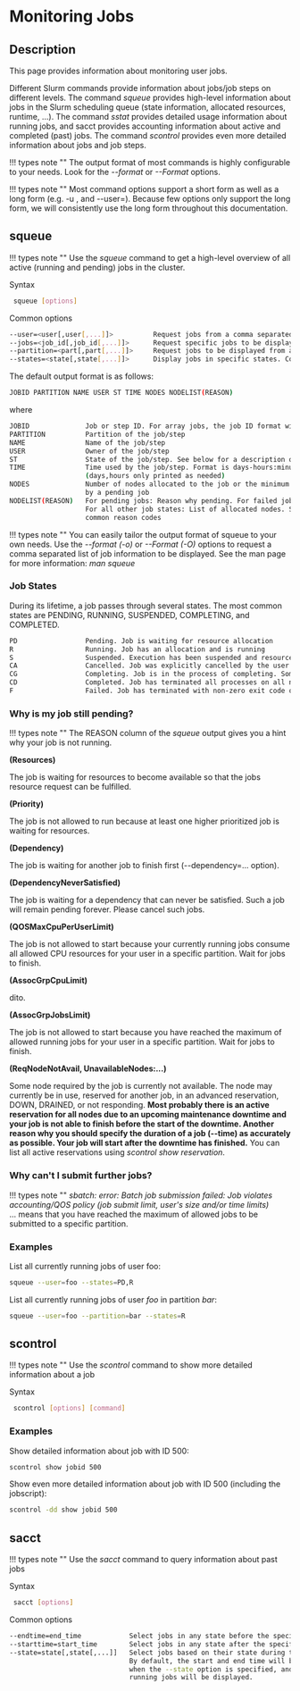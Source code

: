 # Monitoring Jobs

## Description

This page provides information about monitoring user jobs.

Different Slurm commands provide information about jobs/job steps on different levels. The command _squeue_ provides high-level information about jobs in the Slurm scheduling queue (state information, allocated resources, runtime, ...). The command _sstat_ provides detailed usage information about running jobs, and sacct provides accounting information about active and completed (past) jobs. The command _scontrol_ provides even more detailed information about jobs and job steps.

!!! types note ""
    The output format of most commands is highly configurable to your needs. Look for the _--format_ or _--Format_ options.

!!! types note ""
    Most command options support a short form as well as a long form (e.g. -u <username>, and --user=<username>). Because few options only support the long form, we will consistently use the long form throughout this documentation.

## squeue

!!! types note ""
    Use the _squeue_ command to get a high-level overview of all active (running and pending) jobs in the cluster.


Syntax

```Bash
 squeue [options]
```

 Common options

```Bash
--user=<user[,user[,...]]>          Request jobs from a comma separated list of users. 
--jobs=<job_id[,job_id[,...]]>      Request specific jobs to be displayed
--partition=<part[,part[,...]]>     Request jobs to be displayed from a comma separated list of partitions
--states=<state[,state[,...]]>      Display jobs in specific states. Comma separated list or "all". Default: "PD,R,CG"
```

The default output format is as follows:

```Bash
JOBID PARTITION NAME USER ST TIME NODES NODELIST(REASON)
```

where

```Bash
JOBID              Job or step ID. For array jobs, the job ID format will be of the form <job_id>_<index>
PARTITION          Partition of the job/step
NAME               Name of the job/step
USER               Owner of the job/step
ST                 State of the job/step. See below for a description of the most common states
TIME               Time used by the job/step. Format is days-hours:minutes:seconds
                   (days,hours only printed as needed)
NODES              Number of nodes allocated to the job or the minimum amount of nodes required
                   by a pending job
NODELIST(REASON)   For pending jobs: Reason why pending. For failed jobs: Reason why failed.
                   For all other job states: List of allocated nodes. See below for a list of the most
                   common reason codes
```

!!! types note ""
    You can easily tailor the output format of squeue to your own needs. Use the _--format (-o)_ or _--Format (-O)_ options to request a comma separated list of job information to be displayed. See the man page for more information: _man squeue_

### Job States

During its lifetime, a job passes through several states. The most common states are PENDING, RUNNING, SUSPENDED, COMPLETING, and COMPLETED.

```Bash
PD                 Pending. Job is waiting for resource allocation
R                  Running. Job has an allocation and is running
S                  Suspended. Execution has been suspended and resources have been released for other jobs
CA                 Cancelled. Job was explicitly cancelled by the user or the system administrator
CG                 Completing. Job is in the process of completing. Some processes on some nodes may still be active
CD                 Completed. Job has terminated all processes on all nodes with an exit code of zero
F                  Failed. Job has terminated with non-zero exit code or other failure condition
```

### Why is my job still pending?

!!! types note ""
    The REASON column of the _squeue_ output gives you a hint why your job is not running.

**(Resources)**

The job is waiting for resources to become available so that the jobs resource request can be fulfilled.

**(Priority)**

The job is not allowed to run because at least one higher prioritized job is waiting for resources.

**(Dependency)**

The job is waiting for another job to finish first (--dependency=... option).

**(DependencyNeverSatisfied)**

The job is waiting for a dependency that can never be satisfied. Such a job will remain pending forever. Please cancel such jobs.

**(QOSMaxCpuPerUserLimit)**

The job is not allowed to start because your currently running jobs consume all allowed CPU resources for your user in a specific partition. Wait for jobs to finish.

**(AssocGrpCpuLimit)**

dito.

**(AssocGrpJobsLimit)**

The job is not allowed to start because you have reached the maximum of allowed running jobs for your user in a specific partition. Wait for jobs to finish.

**(ReqNodeNotAvail, UnavailableNodes:...)**

Some node required by the job is currently not available. The node may currently be in use, reserved for another job, in an advanced reservation, DOWN, DRAINED, or not responding. **Most probably there is an active reservation for all nodes due to an upcoming maintenance downtime and your job is not able to finish before the start of the downtime. Another reason why you should specify the duration of a job (--time) as accurately as possible. Your job will start after the downtime has finished.** You can list all active reservations using _scontrol show reservation_.

### Why can't I submit further jobs?

!!! types note ""
    _sbatch: error: Batch job submission failed: Job violates accounting/QOS policy (job submit limit, user's size and/or time limits)_  
    ... means that you have reached the maximum of allowed jobs to be submitted to a specific partition.

### Examples

List all currently running jobs of user foo:

```Bash
squeue --user=foo --states=PD,R
```

List all currently running jobs of user _foo_ in partition _bar_:

```Bash
squeue --user=foo --partition=bar --states=R
```

## scontrol

!!! types note ""
    Use the _scontrol_ command to show more detailed information about a job


Syntax

```Bash
 scontrol [options] [command]
```

### Examples

Show detailed information about job with ID 500:

```Bash
scontrol show jobid 500
```

Show even more detailed information about job with ID 500 (including the jobscript):

```Bash
scontrol -dd show jobid 500
```

## sacct

!!! types note ""
    Use the _sacct_ command to query information about past jobs

Syntax

```Bash
 sacct [options]
```

Common options

```Bash
--endtime=end_time            Select jobs in any state before the specified time.
--starttime=start_time        Select jobs in any state after the specified time.
--state=state[,state[,...]]   Select jobs based on their state during the time period given.
                              By default, the start and end time will be the current time
                              when the --state option is specified, and hence only currently
                              running jobs will be displayed.
```

